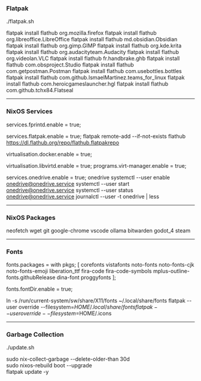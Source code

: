 ### Flatpak

./flatpak.sh

flatpak install flathub org.mozilla.firefox
flatpak install flathub org.libreoffice.LibreOffice
flatpak install flathub md.obsidian.Obsidian
flatpak install flathub org.gimp.GIMP
flatpak install flathub org.kde.krita
flatpak install flathub org.audacityteam.Audacity
flatpak install flathub org.videolan.VLC
flatpak install flathub fr.handbrake.ghb
flatpak install flathub com.obsproject.Studio
flatpak install flathub com.getpostman.Postman
flatpak install flathub com.usebottles.bottles
flatpak install flathub com.github.IsmaelMartinez.teams_for_linux
flatpak install flathub com.heroicgameslauncher.hgl
flatpak install flathub com.github.tchx84.Flatseal

---

### NixOS Services

services.fprintd.enable = true;

services.flatpak.enable = true;
flatpak remote-add --if-not-exists flathub https://dl.flathub.org/repo/flathub.flatpakrepo

virtualisation.docker.enable = true;

virtualisation.libvirtd.enable = true;
programs.virt-manager.enable = true;

services.onedrive.enable = true;
onedrive
systemctl --user enable onedrive@onedrive.service
systemctl --user start onedrive@onedrive.service
systemctl --user status onedrive@onedrive.service
journalctl --user -t onedrive | less

---

### NixOS Packages

neofetch
wget
git
google-chrome
vscode
ollama
bitwarden
godot_4
steam

---

### Fonts

fonts.packages = with pkgs; [
  corefonts
  vistafonts
  noto-fonts
  noto-fonts-cjk
  noto-fonts-emoji
  liberation_ttf
  fira-code
  fira-code-symbols
  mplus-outline-fonts.githubRelease
  dina-font
  proggyfonts
];

fonts.fontDir.enable = true;

ln -s /run/current-system/sw/share/X11/fonts ~/.local/share/fonts
flatpak --user override --filesystem=$HOME/.local/share/fonts
flatpak --user override --filesystem=$HOME/.icons

---

### Garbage Collection

./update.sh

sudo nix-collect-garbage --delete-older-than 30d  
sudo nixos-rebuild boot --upgrade  
flatpak update -y